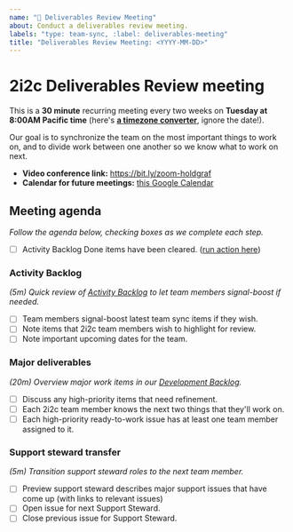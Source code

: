 ```yaml
---
name: "🚀 Deliverables Review Meeting"
about: Conduct a deliverables review meeting.
labels: "type: team-sync, :label: deliverables-meeting"
title: "Deliverables Review Meeting: <YYYY-MM-DD>"
---
```


# 2i2c Deliverables Review meeting

This is a **30 minute** recurring meeting every two weeks on **Tuesday at 8:00AM Pacific time** (here's [**a timezone converter**](https://arewemeetingyet.com/Los%20Angeles/2000-01-01/08:00/2i2c%20Team%20Meeting#eyJ1cmwiOiJodHRwczovL2hhY2ttZC5pby9ZNVNCTXhWN1I2Q01xemVUWGdtNWtBIn0=), ignore the date!).

Our goal is to synchronize the team on the most important things to work on, and to divide work between one another so we know what to work on next.

- **Video conference link:** https://bit.ly/zoom-holdgraf
- **Calendar for future meetings:** [this Google Calendar](https://calendar.google.com/calendar/embed?src=c_4hjjouojd8psql9i1a8nd1uff4%40group.calendar.google.com&ctz=America%2FLos_Angeles)

## Meeting agenda

_Follow the agenda below, checking boxes as we complete each step._

- [ ] Activity Backlog Done items have been cleared. ([run action here](https://github.com/2i2c-org/team-compass/actions/workflows/archive-old-cards.yaml))

### Activity Backlog
_(5m) Quick review of [Activity Backlog](https://github.com/orgs/2i2c-org/projects/5?fullscreen=true) to let team members signal-boost if needed._

- [ ] Team members signal-boost latest team sync items if they wish.
- [ ] Note items that 2i2c team members wish to highlight for review.
- [ ] Note important upcoming dates for the team.

### Major deliverables

_(20m) Overview major work items in our [Development Backlog](https://github.com/orgs/2i2c-org/projects/7?fullscreen=true)._

- [ ] Discuss any high-priority items that need refinement.
- [ ] Each 2i2c team member knows the next two things that they'll work on.
- [ ] Each high-priority ready-to-work issue has at least one team member assigned to it.

### Support steward transfer

_(5m) Transition support steward roles to the next team member._

- [ ] Preview support steward describes major support issues that have come up (with links to relevant issues)
- [ ] Open issue for next Support Steward.
- [ ] Close previous issue for Support Steward.
